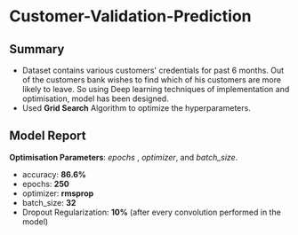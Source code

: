# Customer-Validation-Prediction

## Summary
 - Dataset contains various customers' credentials for past 6 months. Out of the customers bank wishes to find which of his customers are      more likely to leave. So using Deep learning techniques of implementation and optimisation, model has been designed.
 - Used **Grid Search** Algorithm to optimize the hyperparameters.


## Model Report

**Optimisation Parameters**: _epochs_ , _optimizer_, and _batch_size_.

* accuracy: **86.6%**
* epochs: **250**
* optimizer: **rmsprop**
* batch_size: **32**
* Dropout Regularization: **10%** (after every convolution performed in the model)
